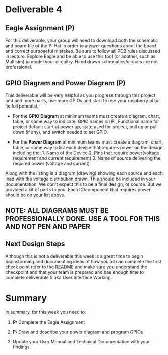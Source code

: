 
# Deliverable 4

## Eagle Assignment (P)
For this deliverable, your group will need to download both the schematic and board file of the Pi Hat in order to answer questions about the board and correct purposeful mistakes. Be sure to follow all PCB rules discussed in lecture. Explore Eagle and be able to use this tool (or another, such as Multisim) to model your circuitry. Hand drawn schematics/circuits are not professional.

## GPIO Diagram and Power Diagram (P)
This deliverable will be very helpful as you progress through this project and add more parts, use more GPIOs and start to use your raspberry pi to its full potential.

- For the **GPIO Diagram** at minimum teams must create a diagram, chart, table, or some way to indicate: GPIO names on PI, Functional name for project default start at power up, state used for project, pull up or pull down (if any), and switch needed to set GPIO.
 
- For the **Power Diagram** at minimum teams must create a diagram, chart, table, or some way to list each device that requires power on the design including the:
          1. Name of the Device
          2. Pins that require power(voltage requirement and current requirement)
          3. Name of source delivering the required power (voltage and current)
          
 Along with the listing is a diagram (drawing) showing each source and each load with the voltage distribution drawn. This should be included in your documentation.
 We don't expect this to be a final design, of course.  But we provided a kit of parts to you. Each IC/component that requires power should be on your list above.
 
 ## NOTE: ALL DIAGRAMS MUST BE PROFESSIONALLY DONE.  USE A TOOL FOR THIS AND NOT PEN AND PAPER
 
 ## Next Design Steps
 Although this is not a deliverable this week is a great time to begin brainstorming and documenting ideas of how you all can complete the first check point refer to the [README](../README.md) and make sure you understand the checkpoint and that your team is prepared and has enough time to complete deliverable 5 aka User Interface Working.
 
 

# Summary

In summary, for this week you need to:

1. **P:** Complete the Eagle Assignment
2. **P:** Draw and describe your power diagram and program GPIOs

3. Update your User Manual and Technical Documentation with your findings.
